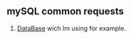 ## mySQL common requests

1. [DataBase](https://www.youtube.com/redirect?event=video_description&v=7S_tz1z_5bA&redir_token=QUFFLUhqbDE4S0tETHJXQ1IxeUR6ZUt4VjhGc1cycDhtd3xBQ3Jtc0tuZDhwOENQMFg4NTVpWnV1bVF1YVh0Q0FQMlJwd1BrRHBCQng2RXZia2NPeVUzS0tyQ0R3ei0zZElxal9qZGw3aWJmSUhWQndLZ0RzMkZVMUNFNDFacUhwbUtodG9hSjUtT05ncjhMck0zZm5oaGw2TQ%3D%3D&q=http%3A%2F%2Fbit.ly%2F2LNdvCd) wich Im using for example.
